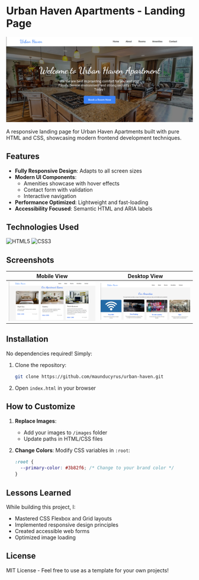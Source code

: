 # Urban Haven Apartments - Landing Page

![Project Screenshot](./screenshots/hero.png) 

A responsive landing page for Urban Haven Apartments built with pure HTML and CSS, showcasing modern frontend development techniques.

## Features

- **Fully Responsive Design**: Adapts to all screen sizes
- **Modern UI Components**: 
  - Amenities showcase with hover effects
  - Contact form with validation
  - Interactive navigation
- **Performance Optimized**: Lightweight and fast-loading
- **Accessibility Focused**: Semantic HTML and ARIA labels

## Technologies Used

![HTML5](https://img.shields.io/badge/HTML5-E34F26?style=flat&logo=html5&logoColor=white)
![CSS3](https://img.shields.io/badge/CSS3-1572B6?style=flat&logo=css3&logoColor=white)


## Screenshots

| Mobile View | Desktop View |
|-------------|--------------|
| ![Mobile View](./screenshots/rooms.png) | ![Desktop View](./screenshots/amenities.png) |

## Installation

No dependencies required! Simply:

1. Clone the repository:
   ```bash
   git clone https://github.com/maunducyrus/urban-haven.git
   ```
2. Open `index.html` in your browser

## How to Customize

1. **Replace Images**:
   - Add your images to `/images` folder
   - Update paths in HTML/CSS files

2. **Change Colors**:
   Modify CSS variables in `:root`:
   ```css
   :root {
     --primary-color: #3b82f6; /* Change to your brand color */
   }
   ```

## Lessons Learned

While building this project, I:
- Mastered CSS Flexbox and Grid layouts
- Implemented responsive design principles
- Created accessible web forms
- Optimized image loading

## License

MIT License - Feel free to use as a template for your own projects!

